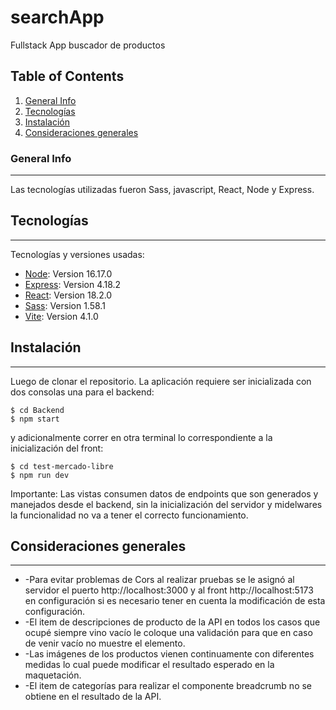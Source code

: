 # searchApp
Fullstack App buscador de productos

## Table of Contents
1. [General Info](#general-info)
2. [Tecnologías](#tecnologías)
3. [Instalación](#instalación)
4. [Consideraciones generales](#consideraciones-generales)
### General Info
***
Las tecnologías utilizadas fueron Sass, javascript, React, Node y Express.

## Tecnologías
***
Tecnologías y versiones usadas: 
* [Node](https://example.com): Version 16.17.0
* [Express](https://example.com): Version 4.18.2 
* [React](https://example.com): Version 18.2.0
* [Sass](https://example.com): Version 1.58.1
* [Vite](https://example.com): Version 4.1.0
## Instalación
***
Luego de clonar el repositorio. La aplicación requiere ser inicializada con dos consolas una para el backend: 
```
$ cd Backend
$ npm start
```
y adicionalmente correr en otra terminal lo correspondiente a la inicialización del front:
```
$ cd test-mercado-libre
$ npm run dev

```
Importante: Las vistas consumen datos de endpoints que son generados y manejados desde el backend, sin la inicialización del servidor y midelwares la funcionalidad no va a tener el correcto funcionamiento.

## Consideraciones generales
***
* -Para evitar problemas de Cors al realizar pruebas se le asignó al servidor el puerto http://localhost:3000 y al front http://localhost:5173 en configuración si es necesario tener en cuenta la modificación de esta configuración.
* -El item de descripciones de producto de la API en todos los casos que ocupé siempre vino vacío le coloque una validación para que en caso de venir vacío no muestre el elemento.
* -Las imágenes de los productos vienen continuamente con diferentes medidas lo cual puede modificar el resultado esperado en la maquetación.
* -El item de categorías para realizar el componente breadcrumb no se obtiene en el resultado de la API.


